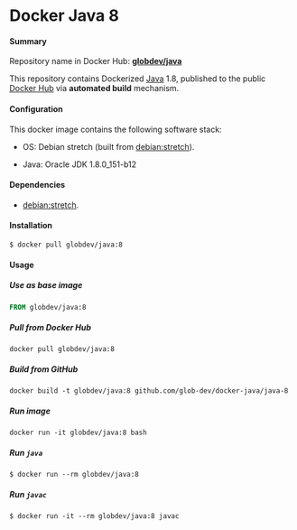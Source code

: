 Docker Java 8
============

#### Summary

Repository name in Docker Hub: **[globdev/java](https://registry.hub.docker.com/u/globdev/java/)**

This repository contains Dockerized [Java](https://www.java.com/) 1.8, published to the public [Docker Hub](https://registry.hub.docker.com/) via **automated build** mechanism.

#### Configuration

This docker image contains the following software stack:

- OS: Debian stretch (built from [debian:stretch](https://registry.hub.docker.com/_/debian/)).

- Java: Oracle JDK 1.8.0_151-b12


#### Dependencies

- [debian:stretch](https://registry.hub.docker.com/_/debian/).


#### Installation

   ```
   $ docker pull globdev/java:8
   ```

#### Usage

##### Use as base image

```Dockerfile
FROM globdev/java:8
```

##### Pull from Docker Hub

```
docker pull globdev/java:8
```

##### Build from GitHub

```
docker build -t globdev/java:8 github.com/glob-dev/docker-java/java-8
```

##### Run image

```
docker run -it globdev/java:8 bash
```

##### Run `java`

```
$ docker run --rm globdev/java:8
```

##### Run `javac`

```
$ docker run -it --rm globdev/java:8 javac
```